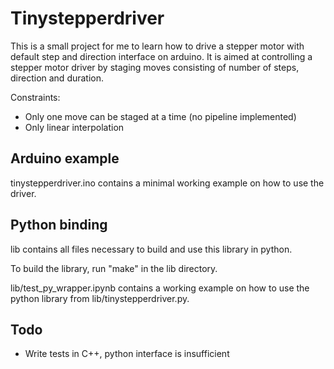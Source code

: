 # Tinystepperdriver

This is a small project for me to learn how to drive a stepper motor with default step and direction interface on arduino.
It is aimed at controlling a stepper motor driver  by staging moves consisting of number of steps, direction and duration.

Constraints:
- Only one move can be staged at a time (no pipeline implemented)
- Only linear interpolation

## Arduino example

tinystepperdriver.ino contains a minimal working example on how to use the driver.

## Python binding

lib contains all files necessary to build and use this library in python.

To build the library, run "make" in the lib directory.

lib/test_py_wrapper.ipynb contains a working example on how to use the python library from lib/tinystepperdriver.py.

## Todo

- Write tests in C++, python interface is insufficient